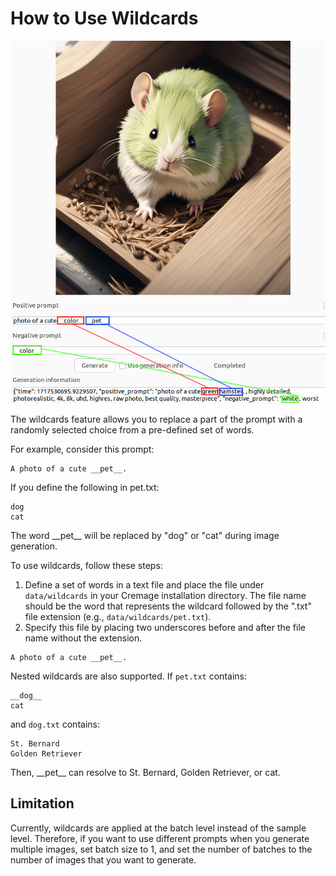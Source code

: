 # How to Use Wildcards

![Example](../../docs/images/wildcards_ss.jpg "Example")

The wildcards feature allows you to replace a part of the prompt with a randomly selected choice from a pre-defined set of words.

For example, consider this prompt:

```
A photo of a cute __pet__.
```

If you define the following in pet.txt:
```
dog
cat
```

The word \_\_pet\_\_ will be replaced by "dog" or "cat" during image generation.

To use wildcards, follow these steps:
1. Define a set of words in a text file and place the file under `data/wildcards` in your Cremage installation directory. The file name should be the word that represents the wildcard followed by the ".txt" file extension (e.g., `data/wildcards/pet.txt`).
2. Specify this file by placing two underscores before and after the file name without the extension.

```
A photo of a cute __pet__.
```

Nested wildcards are also supported. If `pet.txt` contains:
```
__dog__
cat
```
and `dog.txt` contains:
```
St. Bernard
Golden Retriever
```

Then, \_\_pet\_\_ can resolve to St. Bernard, Golden Retriever, or cat.

## Limitation
Currently, wildcards are applied at the batch level instead of the sample level. Therefore, if you want to use different prompts when you generate multiple images, set batch size to 1, and set the number of batches to the number of images that you want to generate.
